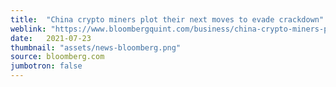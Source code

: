 ```yaml
---
title:  "China crypto miners plot their next moves to evade crackdown"
weblink: "https://www.bloombergquint.com/business/china-crypto-miners-plot-their-next-moves-to-evade-crackdown"
date:   2021-07-23
thumbnail: "assets/news-bloomberg.png"
source: bloomberg.com
jumbotron: false
---
```

